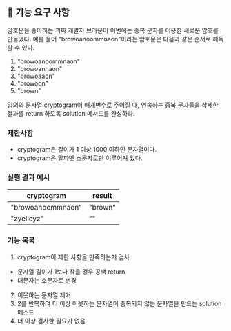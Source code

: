 ## 🚀 기능 요구 사항

암호문을 좋아하는 괴짜 개발자 브라운이 이번에는 중복 문자를 이용한 새로운 암호를 만들었다. 예를 들어 "browoanoommnaon"이라는 암호문은 다음과 같은 순서로 해독할 수 있다.

1. "browoanoommnaon"
2. "browoannaon"
3. "browoaaon"
4. "browoon"
5. "brown"

임의의 문자열 cryptogram이 매개변수로 주어질 때, 연속하는 중복 문자들을 삭제한 결과를 return 하도록 solution 메서드를 완성하라.

### 제한사항

- cryptogram은 길이가 1 이상 1000 이하인 문자열이다.
- cryptogram은 알파벳 소문자로만 이루어져 있다.

### 실행 결과 예시

| cryptogram        | result  |
| ----------------- | ------- |
| "browoanoommnaon" | "brown" |
| "zyelleyz"        | ""      |

### 기능 목록
1. cryptogram이 제한 사항을 만족하는지 검사
- 문자열 길이가 1보다 작을 경우 공백 return
- 대문자는 소문자로 변경
2. 이웃하는 문자열 제거
3. 2를 반복하여 더 이상 이웃하는 문자열이 중복되지 않는 문자열을 만드는 solution 메소드
4. 더 이상 검사할 필요가 없음

